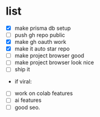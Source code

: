 # list

- [x] make prisma db setup
- [ ] push gh repo public
- [x] make gh oauth work
- [x] make it auto star repo
- [ ] make project browser good
- [ ] make project browser look nice
- [ ] ship it
- if viral:
- [ ] work on colab features
- [ ] ai features
- [ ] good seo.
